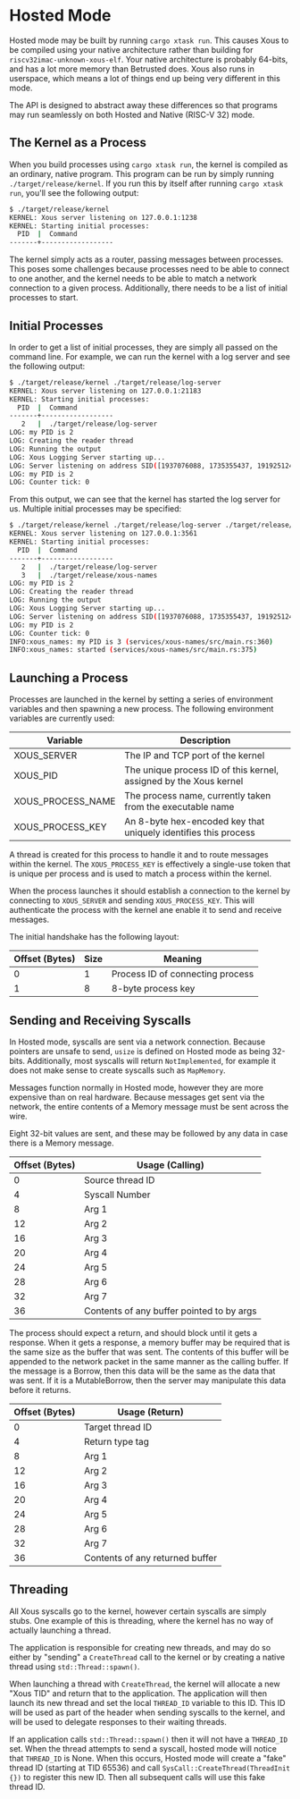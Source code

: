 # Hosted Mode

Hosted mode may be built by running `cargo xtask run`. This causes Xous to be compiled using your native architecture rather than building for `riscv32imac-unknown-xous-elf`. Your native architecture is probably 64-bits, and has a lot more memory than Betrusted does. Xous also runs in userspace, which means a lot of things end up being very different in this mode.

The API is designed to abstract away these differences so that programs may run seamlessly on both Hosted and Native (RISC-V 32) mode.

## The Kernel as a Process

When you build processes using `cargo xtask run`, the kernel is compiled as an ordinary, native program. This program can be run by simply running `./target/release/kernel`. If you run this by itself after running `cargo xtask run`, you'll see the following output:

```sh
$ ./target/release/kernel
KERNEL: Xous server listening on 127.0.0.1:1238
KERNEL: Starting initial processes:
  PID  |  Command
-------+------------------
```

The kernel simply acts as a router, passing messages between processes. This poses some challenges because processes need to be able to connect to one another, and the kernel needs to be able to match a network connection to a given process. Additionally, there needs to be a list of initial processes to start.

## Initial Processes

In order to get a list of initial processes, they are simply all passed on the command line. For example, we can run the kernel with a log server and see the following output:

```sh
$ ./target/release/kernel ./target/release/log-server
KERNEL: Xous server listening on 127.0.0.1:21183
KERNEL: Starting initial processes:
  PID  |  Command
-------+------------------
   2   |  ./target/release/log-server
LOG: my PID is 2
LOG: Creating the reader thread
LOG: Running the output
LOG: Xous Logging Server starting up...
LOG: Server listening on address SID([1937076088, 1735355437, 1919251245, 544367990])
LOG: my PID is 2
LOG: Counter tick: 0
```

From this output, we can see that the kernel has started the log server for us. Multiple initial processes may be specified:

```sh
$ ./target/release/kernel ./target/release/log-server ./target/release/xous-names
KERNEL: Xous server listening on 127.0.0.1:3561
KERNEL: Starting initial processes:
  PID  |  Command
-------+------------------
   2   |  ./target/release/log-server
   3   |  ./target/release/xous-names
LOG: my PID is 2
LOG: Creating the reader thread
LOG: Running the output
LOG: Xous Logging Server starting up...
LOG: Server listening on address SID([1937076088, 1735355437, 1919251245, 544367990])
LOG: my PID is 2
LOG: Counter tick: 0
INFO:xous_names: my PID is 3 (services/xous-names/src/main.rs:360)
INFO:xous_names: started (services/xous-names/src/main.rs:375)
```

## Launching a Process

Processes are launched in the kernel by setting a series of environment variables and then spawning a new process. The following environment variables are currently used:

| Variable          | Description                                                       |
| ----------------- | ----------------------------------------------------------------- |
| XOUS_SERVER       | The IP and TCP port of the kernel                                 |
| XOUS_PID          | The unique process ID of this kernel, assigned by the Xous kernel |
| XOUS_PROCESS_NAME | The process name, currently taken from the executable name        |
| XOUS_PROCESS_KEY  | An 8-byte hex-encoded key that uniquely identifies this process   |

A thread is created for this process to handle it and to route messages within the kernel. The `XOUS_PROCESS_KEY` is effectively a single-use token that is unique per process and is used to match a process within the kernel.

When the process launches it should establish a connection to the kernel by connecting to `XOUS_SERVER` and sending `XOUS_PROCESS_KEY`. This will authenticate the process with the kernel ane enable it to send and receive messages.

The initial handshake has the following layout:

| Offset (Bytes) | Size | Meaning                          |
| -------------- | ---- | -------------------------------- |
| 0              | 1    | Process ID of connecting process |
| 1              | 8    | 8-byte process key               |

## Sending and Receiving Syscalls

In Hosted mode, syscalls are sent via a network connection. Because pointers are unsafe to send, `usize` is defined on Hosted mode as being 32-bits. Additionally, most syscalls will return `NotImplemented`, for example it does not make sense to create syscalls such as `MapMemory`.

Messages function normally in Hosted mode, however they are more expensive than on real hardware. Because messages get sent via the network, the entire contents of a Memory message must be sent across the wire.

Eight 32-bit values are sent, and these may be followed by any data in case there is a Memory message.

| Offset (Bytes) | Usage (Calling)                           |
| -------------- | ----------------------------------------- |
| 0              | Source thread ID                          |
| 4              | Syscall Number                            |
| 8              | Arg 1                                     |
| 12             | Arg 2                                     |
| 16             | Arg 3                                     |
| 20             | Arg 4                                     |
| 24             | Arg 5                                     |
| 28             | Arg 6                                     |
| 32             | Arg 7                                     |
| 36             | Contents of any buffer pointed to by args |

The process should expect a return, and should block until it gets a response. When it gets a response, a memory buffer may be required that is the same size as the buffer that was sent. The contents of this buffer will be appended to the network packet in the same manner as the calling buffer. If the message is a Borrow, then this data will be the same as the data that was sent. If it is a MutableBorrow, then the server may manipulate this data before it returns.

| Offset (Bytes) | Usage (Return)                  |
| -------------- | ------------------------------- |
| 0              | Target thread ID                |
| 4              | Return type tag                 |
| 8              | Arg 1                           |
| 12             | Arg 2                           |
| 16             | Arg 3                           |
| 20             | Arg 4                           |
| 24             | Arg 5                           |
| 28             | Arg 6                           |
| 32             | Arg 7                           |
| 36             | Contents of any returned buffer |


## Threading

All Xous syscalls go to the kernel, however certain syscalls are simply stubs. One example of this is threading, where the kernel has no way of actually launching a thread.

The application is responsible for creating new threads, and may do so either by "sending" a `CreateThread` call to the kernel or by creating a native thread using `std::Thread::spawn()`.

When launching a thread with `CreateThread`, the kernel will allocate a new "Xous TID" and return that to the application. The application will then launch its new thread and set the local `THREAD_ID` variable to this ID. This ID will be used as part of the header when sending syscalls to the kernel, and will be used to delegate responses to their waiting threads.

If an application calls `std::Thread::spawn()` then it will not have a `THREAD_ID` set. When the thread attempts to send a syscall, hosted mode will notice that `THREAD_ID` is None. When this occurs, Hosted mode will create a "fake" thread ID (starting at TID 65536) and call `SysCall::CreateThread(ThreadInit {})` to register this new ID. Then all subsequent calls will use this fake thread ID.
